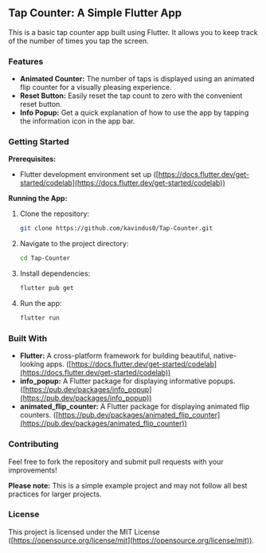 ## Tap Counter: A Simple Flutter App 

This is a basic tap counter app built using Flutter. It allows you to keep track of the number of times you tap the screen. 

### Features

* **Animated Counter:** The number of taps is displayed using an animated flip counter for a visually pleasing experience.
* **Reset Button:** Easily reset the tap count to zero with the convenient reset button.
* **Info Popup:** Get a quick explanation of how to use the app by tapping the information icon in the app bar.

### Getting Started

**Prerequisites:**

* Flutter development environment set up ([https://docs.flutter.dev/get-started/codelab](https://docs.flutter.dev/get-started/codelab))

**Running the App:**

1. Clone the repository:

   ```bash
   git clone https://github.com/kavindus0/Tap-Counter.git
   ```
2. Navigate to the project directory:

   ```bash
   cd Tap-Counter
   ```
3. Install dependencies:

   ```bash
   flutter pub get
   ```
4. Run the app:

   ```bash
   flutter run
   ```

### Built With

* **Flutter:** A cross-platform framework for building beautiful, native-looking apps. ([https://docs.flutter.dev/get-started/codelab](https://docs.flutter.dev/get-started/codelab))
* **info_popup:** A Flutter package for displaying informative popups. ([https://pub.dev/packages/info_popup](https://pub.dev/packages/info_popup))
* **animated_flip_counter:** A Flutter package for displaying animated flip counters. ([https://pub.dev/packages/animated_flip_counter](https://pub.dev/packages/animated_flip_counter))


### Contributing

Feel free to fork the repository and submit pull requests with your improvements!

**Please note:** This is a simple example project and may not follow all best practices for larger projects.

### License

This project is licensed under the MIT License ([https://opensource.org/license/mit](https://opensource.org/license/mit)).
